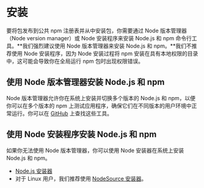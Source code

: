 # 安装

要将包发布到公共 npm 注册表并从中安装包，你需要通过 Node 版本管理器（Node version manager）或 Node 安装程序来安装 Node.js 和 npm 命令行工具。**我们强烈建议使用 Node 版本管理器来安装 Node.js 和 npm。**我们不推荐使用 Node 安装程序，因为 Node 安装过程将 npm 安装在具有本地权限的目录中，这可能会导致你在全局运行 npm 包时出现权限错误。

## 使用 Node 版本管理器安装 Node.js 和 npm

Node 版本管理器允许你在系统上安装并切换多个版本的 Node.js 和 npm，以便你可以在多个版本的 npm 上测试应用程序，确保它们在不同版本的用户环境中正常运行。你可以在 [GitHub](https://github.com/search?q=node+version+manager+archived%3Afalse&type=repositories&ref=advsearch) 上查找这些工具。

## 使用 Node 安装程序安装 Node.js 和 npm

如果你无法使用 Node 版本管理器，你可以使用 Node 安装器在系统上安装 Node.js 和 npm。

- [Node.js 安装器](https://nodejs.org/en/download/)
- 对于 Linux 用户，我们推荐使用 [NodeSource 安装器](https://github.com/nodesource/distributions)。